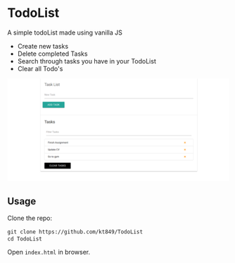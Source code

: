# TodoList
A simple todoList made using vanilla JS

- Create new tasks
- Delete completed Tasks
- Search through tasks you have in your TodoList
- Clear all Todo's


![alt text](https://github.com/kt849/TodoList/blob/master/scrot.png)



## Usage
Clone the repo:

```
git clone https://github.com/kt849/TodoList
cd TodoList
```

Open `index.html` in browser.

